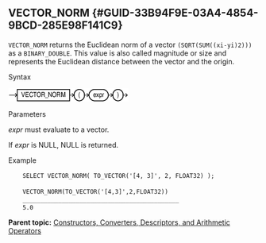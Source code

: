 ## VECTOR_NORM {#GUID-33B94F9E-03A4-4854-9BCD-285E98F141C9}

`VECTOR_NORM` returns the Euclidean norm of a vector `(SQRT(SUM((xi-yi)2)))` as a `BINARY_DOUBLE`. This value is also called magnitude or size and represents the Euclidean distance between the vector and the origin. 

Syntax

  


![Description of vector_norm.eps follows](img/vector_norm.gif)  


  


Parameters

*expr* must evaluate to a vector. 

If *expr* is NULL, NULL is returned. 

Example
```
    SELECT VECTOR_NORM( TO_VECTOR('[4, 3]', 2, FLOAT32) );
    
    VECTOR_NORM(TO_VECTOR('[4,3]',2,FLOAT32))
    ____________________________________________
    5.0
```
    

**Parent topic:** [Constructors, Converters, Descriptors, and Arithmetic Operators](constructors-converters-descriptors-and-arithmetic-operators.md)
